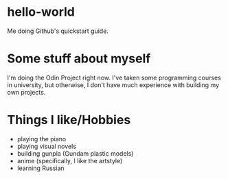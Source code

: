 # hello-world
Me doing Github's quickstart guide.

# Some stuff about myself
I'm doing the Odin Project right now.
I've taken some programming courses in university, but otherwise, I don't have much experience with building my own projects.

# Things I like/Hobbies
- playing the piano
- playing visual novels
- building gunpla (Gundam plastic models)
- anime (specifically, I like the artstyle)
- learning Russian
